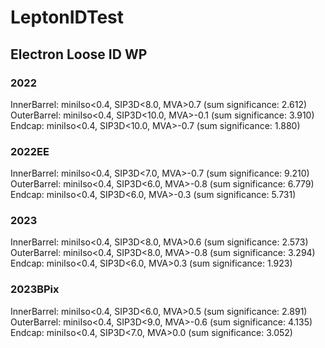 # LeptonIDTest

## Electron Loose ID WP

### 2022
InnerBarrel: miniIso<0.4, SIP3D<8.0, MVA>0.7 (sum significance: 2.612)
OuterBarrel: miniIso<0.4, SIP3D<10.0, MVA>-0.1 (sum significance: 3.910)
Endcap: miniIso<0.4, SIP3D<10.0, MVA>-0.7 (sum significance: 1.880)

### 2022EE
InnerBarrel: miniIso<0.4, SIP3D<7.0, MVA>-0.7 (sum significance: 9.210)
OuterBarrel: miniIso<0.4, SIP3D<6.0, MVA>-0.8 (sum significance: 6.779)
Endcap: miniIso<0.4, SIP3D<6.0, MVA>-0.3 (sum significance: 5.731)

### 2023
InnerBarrel: miniIso<0.4, SIP3D<8.0, MVA>0.6 (sum significance: 2.573)
OuterBarrel: miniIso<0.4, SIP3D<8.0, MVA>-0.8 (sum significance: 3.294)
Endcap: miniIso<0.4, SIP3D<6.0, MVA>0.3 (sum significance: 1.923)

### 2023BPix
InnerBarrel: miniIso<0.4, SIP3D<6.0, MVA>0.5 (sum significance: 2.891)
OuterBarrel: miniIso<0.4, SIP3D<9.0, MVA>-0.6 (sum significance: 4.135)
Endcap: miniIso<0.4, SIP3D<7.0, MVA>0.0 (sum significance: 3.052)